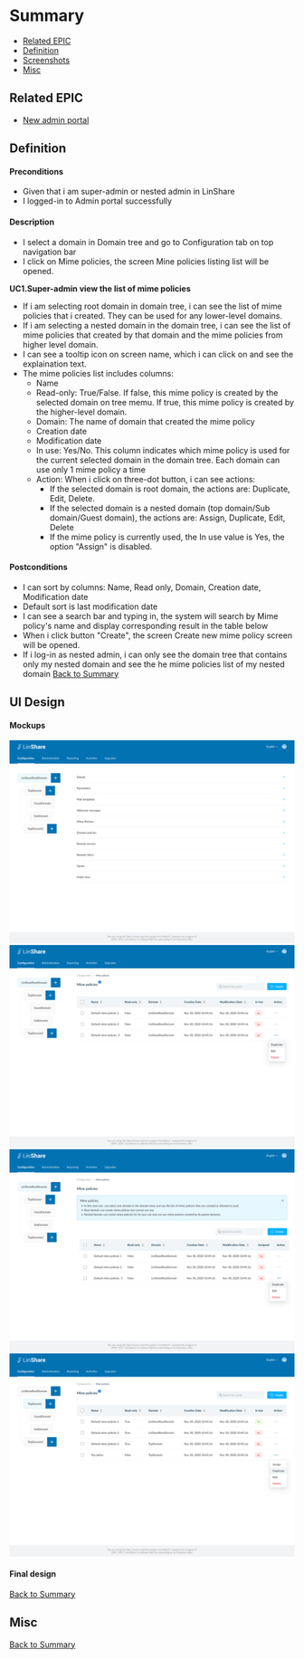 # Summary

* [Related EPIC](#related-epic)
* [Definition](#definition)
* [Screenshots](#screenshots)
* [Misc](#misc)

## Related EPIC

* [New admin portal](./README.md)

## Definition

#### Preconditions

* Given that i am super-admin or nested admin in LinShare 
* I logged-in to Admin portal successfully

#### Description

- I select a domain in Domain tree and go to Configuration tab on top navigation bar
- I click on Mime policies, the screen Mine policies listing list will be opened.

**UC1.Super-admin view the list of mime policies**
- If i am selecting root domain in domain tree, i can see the list of mime policies that i created. They can be used for any lower-level domains.
- If i am selecting a nested domain in the domain tree, i can see the list of mime policies that created by that domain and the mime policies from higher level domain. 
- I can see a tooltip icon on screen name, which i can click on and see the explaination text. 
- The mime policies list includes columns:
   - Name
   - Read-only: True/False. If false, this mime policy is created by the selected domain on tree memu. If true, this mime policy is created by the higher-level domain. 
   - Domain: The name of domain that created the mime policy
   - Creation date
   - Modification date
   - In use: Yes/No. This column indicates which mime policy is used for the current selected domain in the domain tree. Each domain can use only 1 mime policy a time 
   - Action: When i click on three-dot button, i can see actions: 
      - If the selected domain is root domain, the actions are: Duplicate, Edit, Delete. 
      - If the selected domain is a nested domain (top domain/Sub domain/Guest domain), the actions are: Assign, Duplicate, Edit, Delete
      - If the mime policy is currently used, the In use value is Yes, the option "Assign" is disabled. 

#### Postconditions

- I can sort by columns: Name, Read only, Domain, Creation date, Modification date
- Default sort is last modification date
- I can see a search bar and typing in, the system will search by Mime policy's name and display corresponding result in the table below
- When i click button "Create", the screen Create new mime policy screen will be opened.
- If i log-in as nested admin, i can only see the domain tree that contains only my nested domain and see the he mime policies list of my nested domain
[Back to Summary](#summary)

## UI Design

#### Mockups

![story35](./mockups/35.1.png)
![story35](./mockups/35.2.png)
![story35](./mockups/35.3.png)
![story35](./mockups/35.4.png)

#### Final design

[Back to Summary](#summary)
## Misc

[Back to Summary](#summary)



